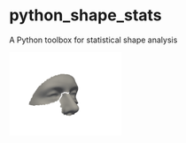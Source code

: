 # python_shape_stats
A Python toolbox for statistical shape analysis

<img src="./docs/source/img/PLS_Dim1.gif" width="40%">
